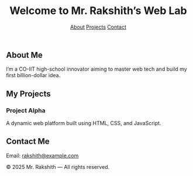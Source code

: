 <!DOCTYPE html>
<html lang="en">
<head>
  <meta charset="UTF-8" />
  <meta name="viewport" content="width=device-width, initial-scale=1.0" />
  <title>Mr. Rakshith | Portfolio</title>
  <link rel="stylesheet" href="style.css" />
</head>
<body>
  <header>
    <h1>Welcome to Mr. Rakshith’s Web Lab</h1>
    <nav>
      <a href="#about">About</a>
      <a href="#projects">Projects</a>
      <a href="#contact">Contact</a>
    </nav>
  </header>

  <section id="about">
    <h2>About Me</h2>
    <p>I’m a CO-IIT high-school innovator aiming to master web tech and build my first billion-dollar idea.</p>
  </section>

  <section id="projects">
    <h2>My Projects</h2>
    <div class="project-card">
      <h3>Project Alpha</h3>
      <p>A dynamic web platform built using HTML, CSS, and JavaScript.</p>
    </div>
  </section>

  <section id="contact">
    <h2>Contact Me</h2>
    <p>Email: <a href="mailto: mischievousdeath@gmail.com">rakshith@example.com</a></p>
  </section>

  <footer>
    <p>© 2025 Mr. Rakshith — All rights reserved.</p>
  </footer>

  <script src="script.js"></script>
</body>
</html>
